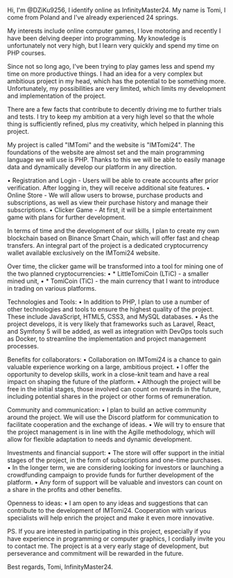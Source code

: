 Hi, 
I'm @DZiKu9256, 
I identify online as InfinityMaster24. 
My name is Tomi, I come from Poland 
and I've already experienced 24 springs.

My interests include online computer games, 
I love motoring and recently I have been delving 
deeper into programming. 
My knowledge is unfortunately not very high, 
but I learn very quickly and spend my time on PHP courses.

Since not so long ago, 
I've been trying to play games less 
and spend my time on more productive things. 
I had an idea for a very complex but ambitious project in my head, 
which has the potential to be something more. 
Unfortunately, my possibilities are very limited, 
which limits my development and implementation of the project.

There are a few facts that contribute to 
decently driving me to further trials and tests. 
I try to keep my ambition at a very high level 
so that the whole thing is sufficiently refined, 
plus my creativity, which helped in planning this project.

My project is called "IMTomi" and the website is "IMTomi24". 
The foundations of the website are almost set and 
the main programming language we will use is PHP. 
Thanks to this we will be able to easily manage data 
and dynamically develop our platform in any direction.

• Registration and Login - 
Users will be able to create accounts after prior verification. 
After logging in, they will receive additional site features.
• Online Store - 
We will allow users to browse, purchase products and subscriptions, 
as well as view their purchase history and manage their subscriptions.
• Clicker Game - 
At first, it will be a simple entertainment game with plans for further development.

In terms of time and the development of our skills, 
I plan to create my own blockchain based on Binance Smart Chain, 
which will offer fast and cheap transfers. 
An integral part of the project is a dedicated cryptocurrency wallet 
available exclusively on the IMTomi24 website.

Over time, the clicker game will be transformed into 
a tool for mining one of the two planned cryptocurrencies:
• * LittleTomiCoin (LTiC) - a smaller mined unit,
• * TomiCoin (TiC) - the main currency that I want to introduce 
in trading on various platforms.

Technologies and Tools:
• In addition to PHP, I plan to use a number 
of other technologies and tools to ensure the highest quality of the project.  
These include JavaScript, HTML5, CSS3, and MySQL databases. 
• As the project develops, it is very likely that frameworks 
such as Laravel, React, and Symfony 5 will be added, 
as well as integration with DevOps tools such as Docker, 
to streamline the implementation and project management processes. 

Benefits for collaborators: 
• Collaboration on IMTomi24 is a chance to gain 
valuable experience working on a large, ambitious project. 
• I offer the opportunity to develop skills, 
work in a close-knit team and have a real impact 
on shaping the future of the platform. 
• Although the project will be free in the initial stages, 
those involved can count on rewards in the future, 
including potential shares in the project or other forms of remuneration. 

Community and communication: 
• I plan to build an active community around the project. 
We will use the Discord platform for communication 
to facilitate cooperation and the exchange of ideas. 
• We will try to ensure that the project management 
is in line with the Agille methodology, 
which will allow for flexible adaptation to needs and dynamic development. 

Investments and financial support: 
• The store will offer support in the initial stages of the project, 
in the form of subscriptions and one-time purchases. 
• In the longer term, we are considering looking for 
investors or launching a crowdfunding campaign to provide funds 
for further development of the platform. 
• Any form of support will be valuable
and investors can count on a share in the profits and other benefits. 

Openness to ideas: 
• I am open to any ideas and suggestions 
that can contribute to the development of IMTomi24. 
Cooperation with various specialists will help enrich the project 
and make it even more innovative. 

PS. 
If you are interested in participating in this project, 
especially if you have experience in programming or computer graphics, 
I cordially invite you to contact me. The project is at a very early stage of development, 
but perseverance and commitment will be rewarded in the future. 

Best regards, 
Tomi, InfinityMaster24.